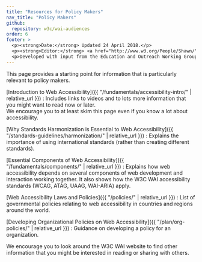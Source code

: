 ```yaml
---
title: "Resources for Policy Makers"
nav_title: "Policy Makers"
github:
  repository: w3c/wai-audiences
order: 6
footer: >
  <p><strong>Date:</strong> Updated 24 April 2018.</p>
  <p><strong>Editor:</strong> <a href="http://www.w3.org/People/Shawn/">Shawn Lawton Henry</a>.</p>
  <p>Developed with input from the Education and Outreach Working Group (<a href="http://www.w3.org/WAI/EO/">EOWG</a>).</p>
---
```


This page provides a starting point for information that is particularly relevant to policy makers.

[Introduction to Web Accessibility]({{ "/fundamentals/accessibility-intro/" | relative_url }})
: Includes links to videos and to lots more information that you might want to read now or later.<br/>We encourage you to at least skim this page even if you know a lot about accessibility.

[Why Standards Harmonization is Essential to Web Accessibility]({{ "/standards-guidelines/harmonization/" | relative_url }})
: Explains the importance of using international standards (rather than creating different standards).

[Essential Components of Web Accessibility]({{ "/fundamentals/components/" | relative_url }})
: Explains how web accessibility depends on several components of web development and interaction working together. It also shows how the W3C WAI accessibility standards (WCAG, ATAG, UAAG, WAI-ARIA) apply.

[Web Accessibility Laws and Policies]({{ "/policies/" | relative_url }})
: List of governmental policies relating to web accessibility in countries and regions around the world.

[Developing Organizational Policies on Web Accessibility]({{ "/plan/org-policies/" | relative_url }})
: Guidance on developing a policy for an organization.

We encourage you to look around the W3C WAI website to find other information that you might be interested in reading or sharing with others.
